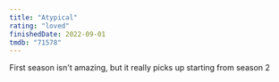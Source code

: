 ```yaml
---
title: "Atypical"
rating: "loved"
finishedDate: 2022-09-01
tmdb: "71578"
---
```


First season isn't amazing, but it really picks up starting from season 2
